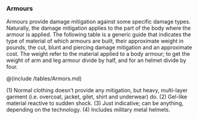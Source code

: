 ### Armours

Armours provide damage mitigation against some specific damage types. Naturally, the damage mitigation applies to the part of the body where the armour is applied.
The following table is a generic guide that indicates the type of material of which armours are built, their approximate weight  in pounds, the cut, blunt and piercing damage mitigation and an approximate cost. The weight refer to the material applied to a body armour; to get the weight of arm and leg armour divide by half, and for an helmet divide by four.

@(include /tables/Armors.md)

(1) Normal clothing doesn’t provide any mitigation, but heavy, multi-layer garment (i.e. overcoat, jacket, gilet, shirt and underwear) do.
(2) Gel-like material reactive to sudden shock.
(3) Just indicative; can be anything, depending on the technology. 
(4) Includes military metal helmets.


